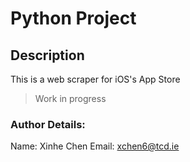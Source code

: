 # Python Project


## Description

This is a web scraper for iOS's App Store

> Work in progress

### Author Details:

Name: Xinhe Chen
Email: xchen6@tcd.ie
